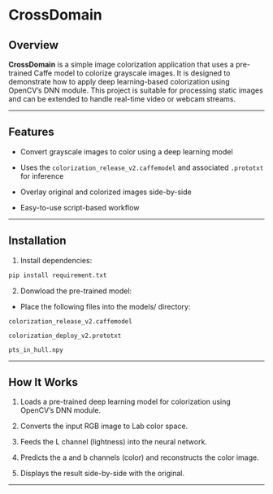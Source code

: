 # CrossDomain

## Overview

**CrossDomain** is a simple image colorization application that uses a pre-trained Caffe model to colorize grayscale images. It is designed to demonstrate how to apply deep learning-based colorization using OpenCV’s DNN module. This project is suitable for processing static images and can be extended to handle real-time video or webcam streams.

---

## Features

- Convert grayscale images to color using a deep learning model

- Uses the `colorization_release_v2.caffemodel` and associated `.prototxt` for inference

- Overlay original and colorized images side-by-side

- Easy-to-use script-based workflow

---

## Installation 

1. Install dependencies:

```bash
pip install requirement.txt
```

2. Donwload the pre-trained model:

- Place the following files into the models/ directory:

`colorization_release_v2.caffemodel`

`colorization_deploy_v2.prototxt`

`pts_in_hull.npy`

---

## How It Works

1. Loads a pre-trained deep learning model for colorization using OpenCV’s DNN module.

2. Converts the input RGB image to Lab color space.

3. Feeds the L channel (lightness) into the neural network.

4. Predicts the a and b channels (color) and reconstructs the color image.

5. Displays the result side-by-side with the original.

---
